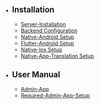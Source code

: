 - ## Installation
    - [Server-Installation](/{{route}}/{{version}}/server-setup)
    - [Backend Configuration](/{{route}}/{{version}}/backend-setup)
    - [Native-Android Setup](/{{route}}/{{version}}/android-setup)
    - [Flutter-Android Setup](/{{route}}/{{version}}/flutter-android-setup)
    - [Native-Ios Setup](/{{route}}/{{version}}/ios-setup)
    - [Native-App-Translation Setup](/{{route}}/{{version}}/translation-setup)


- ## User Manual
    - [Admin-App](/{{route}}/{{version}}/admin-user-manual)
    - [Required-Admin-App-Setup](/{{route}}/{{version}}/required-setup)


